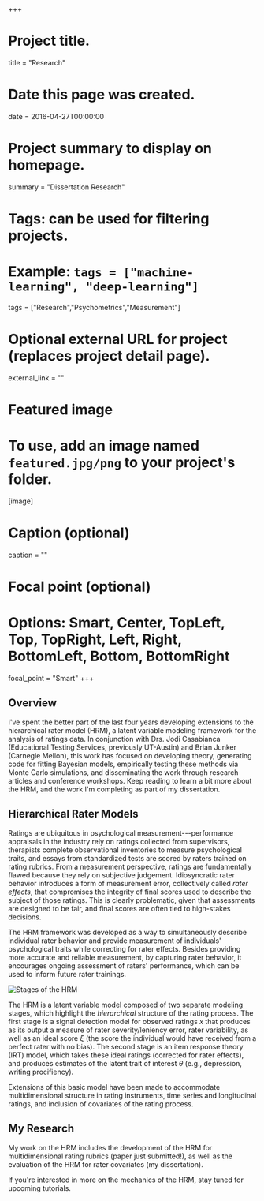 +++
# Project title.
title = "Research"

# Date this page was created.
date = 2016-04-27T00:00:00

# Project summary to display on homepage.
summary = "Dissertation Research"

# Tags: can be used for filtering projects.
# Example: `tags = ["machine-learning", "deep-learning"]`
tags = ["Research","Psychometrics","Measurement"]

# Optional external URL for project (replaces project detail page).
external_link = ""

# Featured image
# To use, add an image named `featured.jpg/png` to your project's folder. 
[image]
  # Caption (optional)
  caption = ""
  
  # Focal point (optional)
  # Options: Smart, Center, TopLeft, Top, TopRight, Left, Right, BottomLeft, Bottom, BottomRight
  focal_point = "Smart"
+++

## Overview

I've spent the better part of the last four years developing extensions to the hierarchical rater model (HRM), a latent variable modeling framework for the analysis of ratings data. In conjunction with Drs. Jodi Casabianca (Educational Testing Services, previously UT-Austin) and Brian Junker (Carnegie Mellon), this work has focused on developing theory, generating code for fitting Bayesian models, empirically testing these methods via Monte Carlo simulations, and disseminating the work through research articles and conference workshops. Keep reading to learn a bit more about the HRM, and the work I'm completing as part of my dissertation.

## Hierarchical Rater Models

Ratings are ubiquitous in psychological measurement---performance appraisals in the industry rely on ratings collected from supervisors, therapists complete observational inventories to measure psychological traits, and essays from standardized tests are scored by raters trained on rating rubrics. From a measurement perspective, ratings are fundamentally flawed because they rely on subjective judgement. Idiosyncratic rater behavior introduces a form of measurement error, collectively called *rater effects*, that compromises the integrity of final scores used to describe the subject of those ratings. This is clearly problematic, given that assessments are designed to be fair, and final scores are often tied to high-stakes decisions.

The HRM framework was developed as a way to simultaneously describe individual rater behavior and provide measurement of individuals' psychological traits while correcting for rater effects. Besides providing more accurate and reliable measurement, by capturing rater behavior, it encourages ongoing assessment of raters' performance, which can be used to inform future rater trainings. 

![Stages of the HRM](/img/stages.png)

The HRM is a latent variable model composed of two separate modeling stages, which highlight the *hierarchical* structure of the rating process. The first stage is a signal detection model for observed ratings $x$ that produces as its output a measure of rater severity/leniency error, rater variability, as well as an ideal score $\xi$ (the score the individual would have received from a perfect rater with no bias). The second stage is an item response theory (IRT) model, which takes these ideal ratings (corrected for rater effects), and produces estimates of the latent trait of interest $\theta$ (e.g., depression, writing procifiency). 

Extensions of this basic model have been made to accommodate multidimensional structure in rating instruments, time series and longitudinal ratings, and inclusion of covariates of the rating process. 

## My Research

My work on the HRM includes the development of the HRM for multidimensional rating rubrics (paper just submitted!), as well as the evaluation of the HRM for rater covariates (my dissertation).

If you're interested in more on the mechanics of the HRM, stay tuned for upcoming tutorials. 